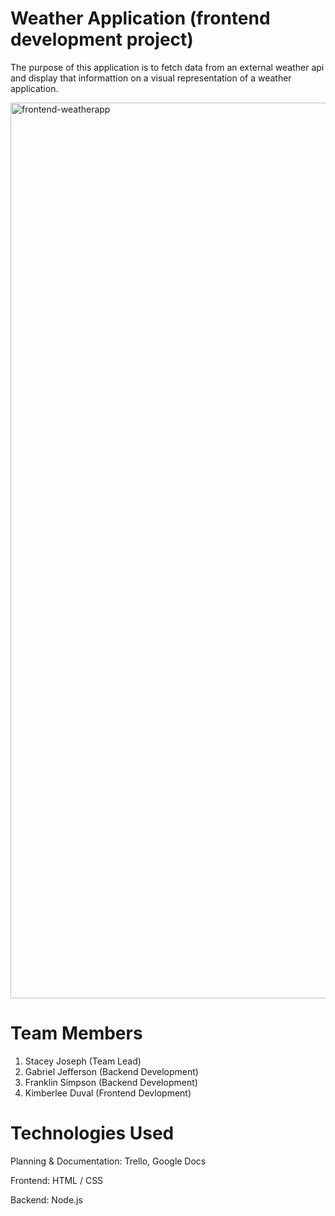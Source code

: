 # Weather Application (frontend development project)

The purpose of this application is to fetch data from an external weather api and display that informattion on a visual representation of a weather application. 

<img width="1433" alt="frontend-weatherapp" src="https://user-images.githubusercontent.com/17458871/169937927-19cea738-7d85-4a79-a1c2-f1b043dba63e.png">

# Team Members

1. Stacey Joseph (Team Lead)
2. Gabriel Jefferson (Backend Development)
3. Franklin Simpson (Backend Development)
4. Kimberlee Duval (Frontend Devlopment)

# Technologies Used

Planning & Documentation: Trello, Google Docs

Frontend: HTML / CSS

Backend: Node.js
